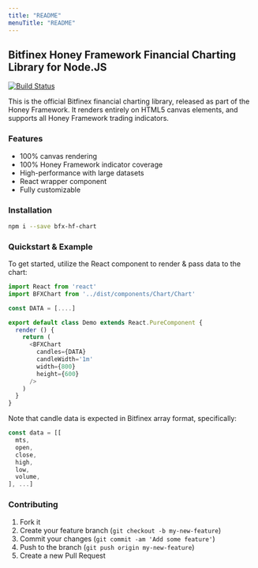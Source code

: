 ```yaml
---
title: "README"
menuTitle: "README"
---
```

## Bitfinex Honey Framework Financial Charting Library for Node.JS

[![Build Status](https://travis-ci.org/bitfinexcom/bfx-hf-chart.svg?branch=master)](https://travis-ci.org/bitfinexcom/bfx-hf-chart)

This is the official Bitfinex financial charting library, released as part of the Honey Framework. It renders entirely on HTML5 canvas elements, and supports all Honey Framework trading indicators.

### Features
* 100% canvas rendering
* 100% Honey Framework indicator coverage
* High-performance with large datasets
* React wrapper component
* Fully customizable

### Installation

```bash
npm i --save bfx-hf-chart
```

### Quickstart & Example

To get started, utilize the React component to render & pass data to the chart:

```js
import React from 'react'
import BFXChart from '../dist/components/Chart/Chart'

const DATA = [....]

export default class Demo extends React.PureComponent {
  render () {
    return (
      <BFXChart
        candles={DATA}
        candleWidth='1m'
        width={800}
        height={600}
      />
    )
  }
}
```

Note that candle data is expected in Bitfinex array format, specifically:
```js
const data = [[
  mts,
  open,
  close,
  high,
  low,
  volume,
], ...]
```

### Contributing

1. Fork it
2. Create your feature branch (`git checkout -b my-new-feature`)
3. Commit your changes (`git commit -am 'Add some feature'`)
4. Push to the branch (`git push origin my-new-feature`)
5. Create a new Pull Request
